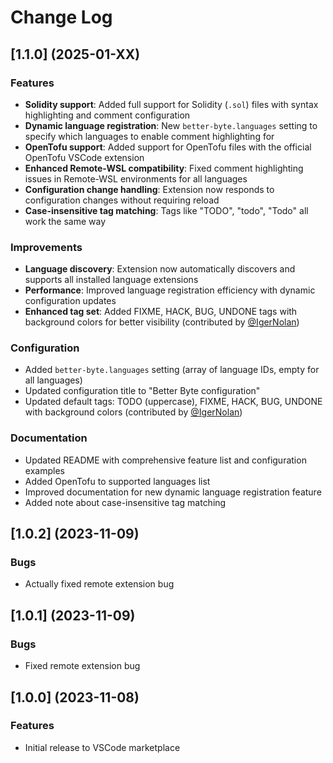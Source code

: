 # Change Log

## [1.1.0] (2025-01-XX)
### Features
* **Solidity support**: Added full support for Solidity (`.sol`) files with syntax highlighting and comment configuration
* **Dynamic language registration**: New `better-byte.languages` setting to specify which languages to enable comment highlighting for
* **OpenTofu support**: Added support for OpenTofu files with the official OpenTofu VSCode extension
* **Enhanced Remote-WSL compatibility**: Fixed comment highlighting issues in Remote-WSL environments for all languages
* **Configuration change handling**: Extension now responds to configuration changes without requiring reload
* **Case-insensitive tag matching**: Tags like "TODO", "todo", "Todo" all work the same way

### Improvements
* **Language discovery**: Extension now automatically discovers and supports all installed language extensions
* **Performance**: Improved language registration efficiency with dynamic configuration updates
* **Enhanced tag set**: Added FIXME, HACK, BUG, UNDONE tags with background colors for better visibility (contributed by [@IgerNolan](https://github.com/IgerNolan))

### Configuration
* Added `better-byte.languages` setting (array of language IDs, empty for all languages)
* Updated configuration title to "Better Byte configuration"
* Updated default tags: TODO (uppercase), FIXME, HACK, BUG, UNDONE with background colors (contributed by [@IgerNolan](https://github.com/IgerNolan))

### Documentation
* Updated README with comprehensive feature list and configuration examples
* Added OpenTofu to supported languages list
* Improved documentation for new dynamic language registration feature
* Added note about case-insensitive tag matching

## [1.0.2] (2023-11-09)
### Bugs
* Actually fixed remote extension bug

## [1.0.1] (2023-11-09)
### Bugs
* Fixed remote extension bug

## [1.0.0] (2023-11-08)
### Features
* Initial release to VSCode marketplace